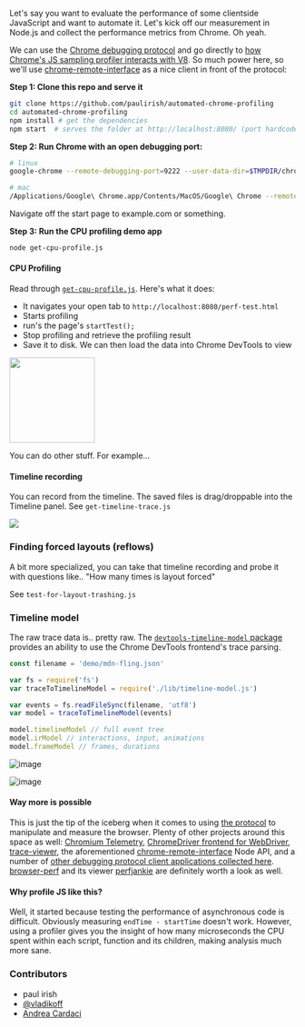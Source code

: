 Let's say you want to evaluate the performance of some clientside JavaScript and want to automate it. Let's kick off our measurement in Node.js and collect the performance metrics from Chrome. Oh yeah.

We can use the [Chrome debugging protocol](https://developer.chrome.com/devtools/docs/debugger-protocol) and go directly to [how Chrome's JS sampling profiler interacts with V8](https://code.google.com/p/chromium/codesearch#chromium/src/third_party/WebKit/Source/devtools/protocol.json&q=file:protocol.json%20%22Profiler%22,&sq=package:chromium&type=cs). So much power here, so we'll use [chrome-remote-interface](https://github.com/cyrus-and/chrome-remote-interface) as a nice client in front of the protocol:


**Step 1: Clone this repo and serve it**

```sh
git clone https://github.com/paulirish/automated-chrome-profiling
cd automated-chrome-profiling
npm install # get the dependencies
npm start  # serves the folder at http://localhost:8080/ (port hardcoded)
```

**Step 2: Run Chrome with an open debugging port:**

```sh
# linux
google-chrome --remote-debugging-port=9222 --user-data-dir=$TMPDIR/chrome-profiling --no-default-browser-check

# mac
/Applications/Google\ Chrome.app/Contents/MacOS/Google\ Chrome --remote-debugging-port=9222 --user-data-dir=$TMPDIR/chrome-profiling --no-default-browser-check
```
Navigate off the start page to example.com or something.

**Step 3: Run the CPU profiling demo app**

```sh
node get-cpu-profile.js
```

#### CPU Profiling
Read through [`get-cpu-profile.js`](https://github.com/paulirish/automated-chrome-profiling/blob/master/get-cpu-profile.js). Here's what it does:

* It navigates your open tab to `http://localhost:8080/perf-test.html`
* Starts profiling
* run's the page's `startTest();`
* Stop profiling and retrieve the profiling result
* Save it to disk. We can then load the data into Chrome DevTools to view

<img src="http://i.imgur.com/zAZa3iU.jpg" height=150>

You can do other stuff. For example...

#### Timeline recording

You can record from the timeline. The saved files is drag/droppable into the Timeline panel.
See `get-timeline-trace.js`

<img src="https://cloud.githubusercontent.com/assets/39191/12309969/774c0c1e-ba02-11e5-9a8a-b45e33ef6e5f.png">

### Finding forced layouts (reflows)

A bit more specialized, you can take that timeline recording and probe it with questions like.. "How many times is layout forced"

See `test-for-layout-trashing.js`

### Timeline model

The raw trace data is.. pretty raw.  The [`devtools-timeline-model` package](https://github.com/paulirish/devtools-timeline-model)  provides an ability to use the Chrome DevTools frontend's trace parsing.

```js
const filename = 'demo/mdn-fling.json'

var fs = require('fs')
var traceToTimelineModel = require('./lib/timeline-model.js')

var events = fs.readFileSync(filename, 'utf8')
var model = traceToTimelineModel(events)

model.timelineModel // full event tree
model.irModel // interactions, input, animations
model.frameModel // frames, durations
```
![image](https://cloud.githubusercontent.com/assets/39191/13276174/6e8284e8-da71-11e5-89a1-190abbac8dfd.png)

![image](https://cloud.githubusercontent.com/assets/39191/13276306/d3ebcb36-da72-11e5-8204-0812e92f4df1.png)


#### Way more is possible

This is just the tip of the iceberg when it comes to using [the protocol](https://developer.chrome.com/devtools/docs/debugger-protocol) to manipulate and measure the browser. Plenty of other projects around this space as well: [Chromium Telemetry](https://catapult.gsrc.io/telemetry), [ChromeDriver frontend for WebDriver](https://sites.google.com/a/chromium.org/chromedriver/), [trace-viewer](http://dev.chromium.org/developers/how-tos/trace-event-profiling-tool), the aforementioned [chrome-remote-interface](https://github.com/cyrus-and/chrome-remote-interface) Node API, and a number of [other debugging protocol client applications collected here](https://developer.chrome.com/devtools/docs/debugging-clients).  [browser-perf](https://github.com/axemclion/browser-perf) and its viewer [perfjankie](https://github.com/axemclion/perfjankie) are definitely worth a look as well.

#### Why profile JS like this?

Well, it started because testing the performance of asynchronous code is difficult. Obviously measuring `endTime - startTime` doesn't work. However, using a profiler gives you the insight of how many microseconds the CPU spent within each script, function and its children, making analysis much more sane.

### Contributors
* paul irish
* [@vladikoff](http://github.com/vladikoff)
* [Andrea Cardaci](https://github.com/cyrus-and)
